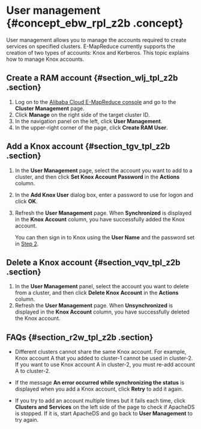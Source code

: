 # User management {#concept_ebw_rpl_z2b .concept}

User management allows you to manage the accounts required to create services on specified clusters. E-MapReduce currently supports the creation of two types of accounts: Knox and Kerberos. This topic explains how to manage Knox accounts.

## Create a RAM account {#section_wlj_tpl_z2b .section}

1.  Log on to the [Alibaba Cloud E-MapReduce console](https://partners-intl.console.aliyun.com/#/emr) and go to the **Cluster Management** page.
2.  Click **Manage** on the right side of the target cluster ID.
3.  In the navigation panel on the left, click **User Management**.
4.  In the upper-right corner of the page, click **Create RAM User**.

## Add a Knox account {#section_tgv_tpl_z2b .section}

1.  In the **User Management** page, select the account you want to add to a cluster, and then click **Set Knox Account Password** in the **Actions** column.
2.  In the **Add Knox User** dialog box, enter a password to use for logon and click **OK**.
3.  Refresh the **User Management** page. When **Synchronized** is displayed in the **Knox Account** column, you have successfully added the Knox account.

    You can then sign in to Knox using the **User Name** and the password set in [Step 2](#).


## Delete a Knox account {#section_vqv_tpl_z2b .section}

1.  In the **User Management** panel, select the account you want to delete from a cluster, and then click **Delete Knox Account** in the **Actions** column.
2.  Refresh the **User Management** page. When **Unsynchronized** is displayed in the **Knox Account** column, you have successfully deleted the Knox account.

## FAQs {#section_r2w_tpl_z2b .section}

-   Different clusters cannot share the same Knox account. For example, Knox account A that you added to cluster-1 cannot be used in cluster-2. If you want to use Knox account A in cluster-2, you must re-add account A to cluster-2.

-   If the message **An error occurred while synchronizing the status** is displayed when you add a Knox account, click **Retry** to add it again.

-   If you try to add an account multiple times but it fails each time, click **Clusters and Services** on the left side of the page to check if ApacheDS is stopped. If it is, start ApacheDS and go back to **User Management** to try again.


